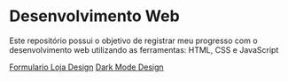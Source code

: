 # Desenvolvimento Web

Este repositório possui o objetivo de registrar meu progresso com o desenvolvimento web
utilizando as ferramentas: HTML, CSS e JavaScript

[Formulario Loja Design](Iniciante/FormularioLojaDesign)
[Dark Mode Design](Iniciante/DarkModeDesign)
